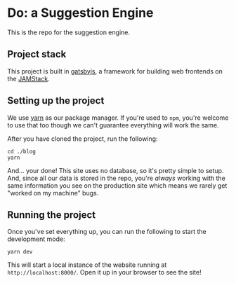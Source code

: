 # Do: a Suggestion Engine

This is the repo for the suggestion engine. 

## Project stack 

This project is built in [gatsbyjs](https://www.gatsbyjs.org/), a framework for building web frontends on the [JAMStack](https://jamstack.org/).

## Setting up the project 

We use [yarn](https://yarnpkg.com/en/) as our package manager. If you're used to `npm`, you're welcome to use that too though we can't guarantee everything will work the same.

After you have cloned the project, run the following:

```
cd ./blog
yarn
```

And... your done! This site uses no database, so it's pretty simple to setup. And, since all our data is stored in the repo, you're *always* working with the same information you see on the production site which means we rarely get "worked on my machine" bugs. 

## Running the project 

Once you've set everything up, you can run the following to start the development mode:

```
yarn dev
```

This will start a local instance of the website running at `http://localhost:8000/`. Open it up in your browser to see the site! 
